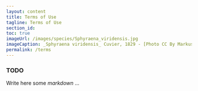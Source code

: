 ```yaml
---
layout: content
title: Terms of Use
tagline: Terms of Use
section_id: 
toc: true
imageUrl: /images/species/Sphyraena_viridensis.jpg    
imageCaption: _Sphyraena viridensis_ Cuvier, 1829 - [Photo CC By Markus Döring](https://www.inaturalist.org/observations/87857259)
permalink: /terms
---
```


### TODO
Write here some *markdown* ...